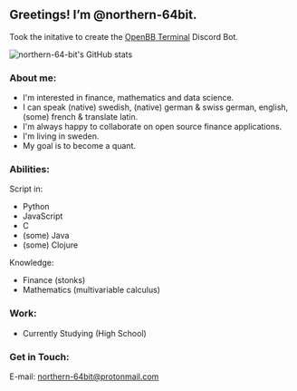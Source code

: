 ## Greetings! I’m @northern-64bit.
Took the initative to create the [OpenBB Terminal](https://github.com/GamestonkTerminal/GamestonkTerminal) Discord Bot.

![northern-64-bit's GitHub stats](https://github-readme-stats.vercel.app/api?username=northern-64bit&show_icons=true)

### About me:
- I'm interested in finance, mathematics and data science.
- I can speak (native) swedish, (native) german & swiss german, english, (some) french & translate latin.
- I'm always happy to collaborate on open source finance applications.
- I'm living in sweden.
- My goal is to become a quant.

### Abilities:
Script in:
- Python
- JavaScript
- C
- (some) Java
- (some) Clojure

Knowledge:
- Finance (stonks)
- Mathematics (multivariable calculus)

### Work:
- Currently Studying (High School)

### Get in Touch:
E-mail: northern-64bit@protonmail.com
